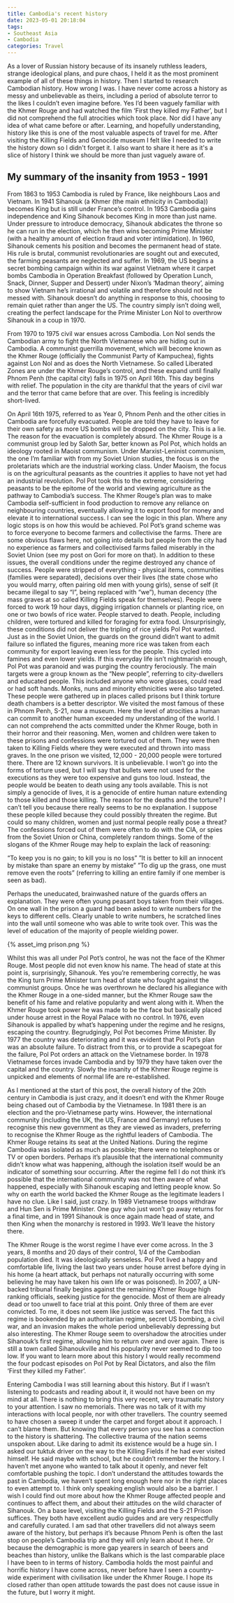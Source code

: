 ```yaml
---
title: Cambodia's recent history
date: 2023-05-01 20:18:04
tags:
- Southeast Asia
- Cambodia
categories: Travel
---
```

As a lover of Russian history because of its insanely ruthless leaders, strange ideological plans, and pure chaos, I held it as the most prominent example of all of these things in history. Then I started to research Cambodian history. How wrong I was. I have never come across a history as messy and unbelievable as theirs, including a period of absolute terror to the likes I couldn’t even imagine before. Yes I’d been vaguely familiar with the Khmer Rouge and had watched the film ‘First they killed my Father’, but I did not comprehend the full atrocities which took place. Nor did I have any idea of what came before or after. Learning, and hopefully understanding, history like this is one of the most valuable aspects of travel for me. After visiting the Killing Fields and Genocide museum I felt like I needed to write the history down so I didn't forget it. I also want to share it here as it's a slice of history I think we should be more than just vaguely aware of.

## My summary of the insanity from 1953 - 1991

From 1863 to 1953 Cambodia is ruled by France, like neighbours Laos and Vietnam. In 1941 Sihanouk (a Khmer (the main ethnicity in Cambodia)) becomes King but is still under France’s control. In 1953 Cambodia gains independence and King Sihanouk becomes King in more than just name. Under pressure to introduce democracy, Sihanouk abdicates the throne so he can run in the election, which he then wins becoming Prime Minister (with a healthy amount of election fraud and voter intimidation). In 1960, Sihanouk cements his position and becomes the permanent head of state. His rule is brutal, communist revolutionaries are sought out and executed, the farming peasants are neglected and suffer. In 1969, the US begins a secret bombing campaign within its war against Vietnam where it carpet bombs Cambodia in Operation Breakfast (followed by Operation Lunch, Snack, Dinner, Supper and Dessert) under Nixon’s ‘Madman theory’, aiming to show Vietnam he’s irrational and volatile and therefore should not be messed with. Sihanouk doesn’t do anything in response to this, choosing to remain quiet rather than anger the US. The country simply isn’t doing well, creating the perfect landscape for the Prime Minister Lon Nol to overthrow Sihanouk in a coup in 1970. 

From 1970 to 1975 civil war ensues across Cambodia. Lon Nol sends the Cambodian army to fight the North Vietnamese who are hiding out in Cambodia. A communist guerrilla movement, which will become known as the Khmer Rouge (officially the Communist Party of Kampuchea), fights against Lon Nol and as does the North Vietnamese. So called Liberated Zones are under the Khmer Rouge’s control, and these expand until finally Phnom Penh (the capital city) falls in 1975 on April 16th. This day begins with relief. The population in the city are thankful that the years of civil war and the terror that came before that are over. This feeling is incredibly short-lived.

On April 16th 1975, referred to as Year 0, Phnom Penh and the other cities in Cambodia are forcefully evacuated. People are told they have to leave for their own safety as more US bombs will be dropped on the city. This is a lie. The reason for the evacuation is completely absurd. The Khmer Rouge is a communist group led by Saloth Sar, better known as Pol Pot, which holds an ideology rooted in Maoist communism. Under Marxist-Leninist communism, the one I’m familiar with from my Soviet Union studies, the focus is on the proletariats which are the industrial working class. Under Maoism, the focus is on the agricultural peasants as the countries it applies to have not yet had an industrial revolution. Pol Pot took this to the extreme, considering peasants to be the epitome of the world and viewing agriculture as the pathway to Cambodia’s success. The Khmer Rouge’s plan was to make Cambodia self-sufficient in food production to remove any reliance on neighbouring countries, eventually allowing it to export food for money and elevate it to international success. I can see the logic in this plan. Where any logic stops is on how this would be achieved. Pol Pot’s grand scheme was to force everyone to become farmers and collectivise the farms. There are some obvious flaws here, not going into details but people from the city had no experience as farmers and collectivised farms failed miserably in the Soviet Union (see my post on Gori for more on that). In addition to these issues, the overall conditions under the regime destroyed any chance of success. People were stripped of everything - physical items, communities (families were separated), decisions over their lives (the state chose who you would marry, often pairing old men with young girls), sense of self (it became illegal to say “I”, being replaced with “we”), human decency (the mass graves at so called Killing Fields speak for themselves). People were forced to work 19 hour days, digging irrigation channels or planting rice, on one or two bowls of rice water. People starved to death. People, including children, were tortured and killed for foraging for extra food. Unsurprisingly, these conditions did not deliver the tripling of rice yields Pol Pot wanted. Just as in the Soviet Union, the guards on the ground didn’t want to admit failure so inflated the figures, meaning more rice was taken from each community for export leaving even less for the people. This cycled into famines and even lower yields. If this everyday life isn’t nightmarish enough, Pol Pot was paranoid and was purging the country ferociously. The main targets were a group known as the “New people”, referring to city-dwellers and educated people. This included anyone who wore glasses, could read or had soft hands. Monks, nuns and minority ethnicities were also targeted. These people were gathered up in places called prisons but I think torture death chambers is a better descriptor. We visited the most famous of these in Phnom Penh, S-21, now a museum. Here the level of atrocities a human can commit to another human exceeded my understanding of the world. I can not comprehend the acts committed under the Khmer Rouge, both in their horror and their reasoning. Men, women and children were taken to these prisons and confessions were tortured out of them. They were then taken to Killing Fields where they were executed and thrown into mass graves. In the one prison we visited, 12,000 - 20,000 people were tortured there. There are 12 known survivors. It is unbelievable. I won’t go into the forms of torture used, but I will say that bullets were not used for the executions as they were too expensive and guns too loud. Instead, the people would be beaten to death using any tools available. This is not simply a genocide of lives, it is a genocide of entire human nature extending to those killed and those killing. The reason for the deaths and the torture? I can’t tell you because there really seems to be no explanation. I suppose these people killed because they could possibly threaten the regime. But could so many children, women and just normal people really pose a threat? The confessions forced out of them were often to do with the CIA, or spies from the Soviet Union or China, completely random things. Some of the slogans of the Khmer Rouge may help to explain the lack of reasoning:

“To keep you is no gain; to kill you is no loss”
”It is better to kill an innocent by mistake than spare an enemy by mistake”
”To dig up the grass, one must remove even the roots” (referring to killing an entire family if one member is seen as bad).

Perhaps the uneducated, brainwashed nature of the guards offers an explanation. They were often young peasant boys taken from their villages. On one wall in the prison a guard had been asked to write numbers for the keys to different cells. Clearly unable to write numbers, he scratched lines into the wall until someone who was able to write took over. This was the level of education of the majority of people wielding power.

{% asset_img prison.png %}

Whilst this was all under Pol Pot’s control, he was not the face of the Khmer Rouge. Most people did not even know his name. The head of state at this point is, surprisingly, Sihanouk. Yes you’re remembering correctly, he was the King turn Prime Minister turn head of state who fought against the communist groups. Once he was overthrown he declared his allegiance with the Khmer Rouge in a one-sided manner, but the Khmer Rouge saw the benefit of his fame and relative popularity and went along with it. When the Khmer Rouge took power he was made to be the face but basically placed under house arrest in the Royal Palace with no control. In 1976, even Sihanouk is appalled by what’s happening under the regime and he resigns, escaping the country. Begrudgingly, Pol Pot becomes Prime Minister. By 1977 the country was deteriorating and it was evident that Pol Pot’s plan was an absolute failure. To distract from this, or to provide a scapegoat for the failure, Pol Pot orders an attack on the Vietnamese border. In 1978 Vietnamese forces invade Cambodia and by 1979 they have taken over the capital and the country. Slowly the insanity of the Khmer Rouge regime is unpicked and elements of normal life are re-established. 

As I mentioned at the start of this post, the overall history of the 20th century in Cambodia is just crazy, and it doesn’t end with the Khmer Rouge being chased out of Cambodia by the Vietnamese. In 1981 there is an election and the pro-Vietnamese party wins. However, the international community (including the UK, the US, France and Germany) refuses to recognise this new government as they are viewed as invaders, preferring to recognise the Khmer Rouge as the rightful leaders of Cambodia. The Khmer Rouge retains its seat at the United Nations. During the regime Cambodia was isolated as much as possible; there were no telephones or TV or open borders. Perhaps it’s plausible that the international community didn’t know what was happening, although the isolation itself would be an indicator of something sour occurring. After the regime fell I do not think it’s possible that the international community was not then aware of what happened, especially with Sihanouk escaping and letting people know. So why on earth the world backed the Khmer Rouge as the legitimate leaders I have no clue. Like I said, just crazy. In 1989 Vietnamese troops withdraw and Hun Sen is Prime Minister. One guy who just won’t go away returns for a final time, and in 1991 Sihanouk is once again made head of state, and then King when the monarchy is restored in 1993. We’ll leave the history there.

The Khmer Rouge is the worst regime I have ever come across. In the 3 years, 8 months and 20 days of their control, 1/4 of the Cambodian population died. It was ideologically senseless. Pol Pot lived a happy and comfortable life, living the last two years under house arrest before dying in his home (a heart attack, but perhaps not naturally occurring with some believing he may have taken his own life or was poisoned). In 2007, a UN-backed tribunal finally begins against the remaining Khmer Rouge high ranking officials, seeking justice for the genocide. Most of them are already dead or too unwell to face trial at this point. Only three of them are ever convicted. To me, it does not seem like justice was served. The fact this regime is bookended by an authoritarian regime, secret US bombing, a civil war, and an invasion makes the whole period unbelievably depressing but also interesting. The Khmer Rouge seem to overshadow the atrocities under Sihanouk’s first regime, allowing him to return over and over again. There is still a town called Sihanoukville and his popularity never seemed to dip too low. If you want to learn more about this history I would really recommend the four podcast episodes on Pol Pot by Real Dictators, and also the film ‘First they killed my Father’.

Entering Cambodia I was still learning about this history. But if I wasn’t listening to podcasts and reading about it, it would not have been on my mind at all. There is nothing to bring this very recent, very traumatic history to your attention. I saw no memorials. There was no talk of it with my interactions with local people, nor with other travellers. The country seemed to have chosen a sweep it under the carpet and forget about it approach. I can’t blame them. But knowing that every person you see has a connection to the history is shattering. The collective trauma of the nation seems unspoken about. Like daring to admit its existence would be a huge sin. I asked our tuktuk driver on the way to the Killing Fields if he had ever visited himself. He said maybe with school, but he couldn’t remember the history. I haven’t met anyone who wanted to talk about it openly, and never felt comfortable pushing the topic. I don’t understand the attitudes towards the past in Cambodia, we haven’t spent long enough here nor in the right places to even attempt to. I think only speaking english would also be a barrier. I wish I could find out more about how the Khmer Rouge affected people and continues to affect them, and about their attitudes on the wild character of Sihanouk. On a base level, visiting the Killing Fields and the S-21 Prison suffices. They both have excellent audio guides and are very respectfully and carefully curated. I am sad that other travellers did not always seem aware of the history, but perhaps it’s because Phnom Penh is often the last stop on people’s Cambodia trip and they will only learn about it here. Or because the demographic is more gap yearers in search of beers and beaches than history, unlike the Balkans which is the last comparable place I have been to in terms of history. Cambodia holds the most painful and horrific history I have come across, never before have I seen a country-wide experiment with civilisation like under the Khmer Rouge. I hope its closed rather than open attitude towards the past does not cause issue in the future, but I worry it might.